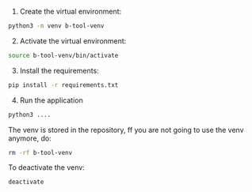 1. Create the virtual environment:
```bash
python3 -m venv b-tool-venv
```

2. Activate the virtual environment:
```bash
source b-tool-venv/bin/activate
```

3. Install the requirements:
```bash
pip install -r requirements.txt
```

4. Run the application
```bash
python3 ....
```

The venv is stored in the repository, ff you are not going to use the venv anymore, do: 

```bash
rm -rf b-tool-venv
```

To deactivate the venv:
```bash
deactivate
```